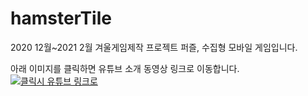 # hamsterTile
2020 12월~2021 2월 겨울게임제작 프로젝트
퍼즐, 수집형 모바일 게임입니다.

아래 이미지를 클릭하면 유튜브 소개 동영상 링크로 이동합니다.
[![클릭시 유튜브 링크로 ](http://i.ytimg.com/vi/LHmfcxxa0xk/0.jpg)](https://www.youtube.com/watch?v=LHmfcxxa0xk) 

